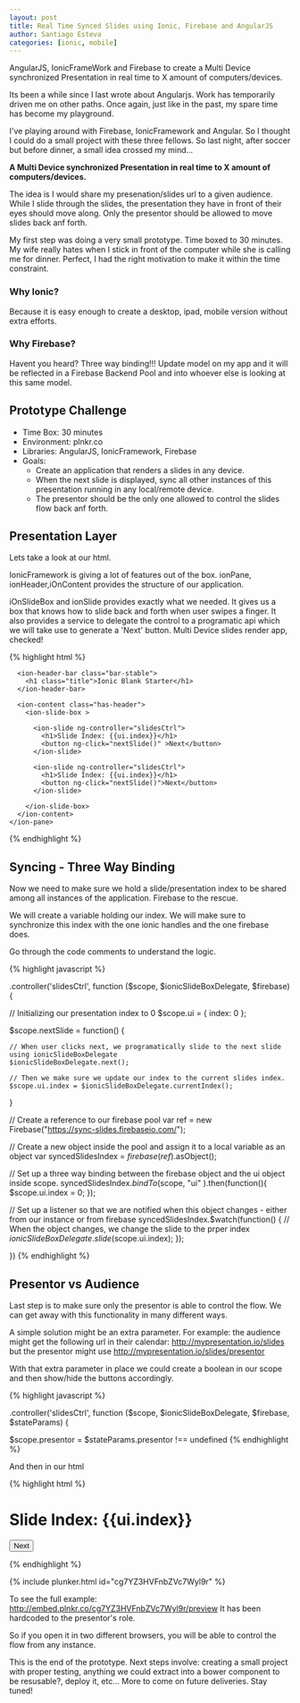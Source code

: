 ```yaml
---
layout: post
title: Real Time Synced Slides using Ionic, Firebase and AngularJS
author: Santiago Esteva
categories: [ionic, mobile]
---
```


AngularJS, IonicFrameWork and Firebase to create a Multi Device synchronized Presentation in real time to X amount of computers/devices.

Its been a while since I last wrote about Angularjs. Work has temporarily driven me on other paths.
Once again, just like in the past, my spare time has become my playground.

I've playing around with Firebase, IonicFramework and Angular. So I thought I could do a small project with these three fellows.
So last night, after soccer but before dinner, a small idea crossed my mind...

**A Multi Device synchronized Presentation in real time to X amount of computers/devices.**

The idea is I would share my presenation/slides url to a given audience. While I slide through the slides, the presentation they have in front of their eyes should move along. Only the presentor should be allowed to move slides back anf forth.

My first step was doing a very small prototype. Time boxed to 30 minutes. My wife really hates when I stick in front of the computer while she is calling me for dinner. Perfect, I had the right motivation to make it within the time constraint.

### Why Ionic?
Because it is easy enough to create a desktop, ipad, mobile version without extra efforts.

### Why Firebase?
Havent you heard? Three way binding!!! Update model on my app and it will be reflected in a Firebase Backend Pool and into whoever else is looking at this same model.

## Prototype Challenge

- Time Box: 30 minutes
- Environment: plnkr.co
- Libraries: AngularJS, IonicFramework, Firebase
- Goals:
	- Create an application that renders a slides in any device.
	- When the next slide is displayed, sync all other instances of this presentation running in any local/remote device.
	- The presentor should be the only one allowed to control the slides flow back anf forth.

## Presentation Layer

Lets take a look at our html.

IonicFramework is giving a lot of features out of the box. ionPane, ionHeader,iOnContent provides the structure of our application.

iOnSlideBox and ionSlide provides exactly what we needed. It gives us a box that knows how to slide back and forth when user swipes a finger. It also provides a service to delegate the control to a programatic api which we will take use to generate a 'Next' button. Multi Device slides render app, checked!

{% highlight html %}
  <body ng-app="demo">
    <ion-pane >

      <ion-header-bar class="bar-stable">
        <h1 class="title">Ionic Blank Starter</h1>
      </ion-header-bar>

      <ion-content class="has-header">
        <ion-slide-box >

          <ion-slide ng-controller="slidesCtrl">
            <h1>Slide Index: {{ui.index}}</h1>
            <button ng-click="nextSlide()" >Next</button>
          </ion-slide>

          <ion-slide ng-controller="slidesCtrl">
            <h1>Slide Index: {{ui.index}}</h1>
            <button ng-click="nextSlide()">Next</button>
          </ion-slide>

        </ion-slide-box>
      </ion-content>
    </ion-pane>
  </body>
{% endhighlight %}

## Syncing - Three Way Binding

Now we need to make sure we hold a slide/presentation index to be shared among all instances of the application. Firebase to the rescue.

We will create a variable holding our index. We will make sure to synchronize this index with the one ionic handles and the one firebase does.

Go through the code comments to understand the logic.

{% highlight javascript %}

.controller('slidesCtrl', function ($scope, $ionicSlideBoxDelegate, $firebase) {

  // Initializing our presentation index to 0
  $scope.ui = {
    index: 0
  };

  $scope.nextSlide = function() {

    // When user clicks next, we programatically slide to the next slide using ionicSlideBoxDelegate
    $ionicSlideBoxDelegate.next();

    // Then we make sure we update our index to the current slides index.
    $scope.ui.index = $ionicSlideBoxDelegate.currentIndex();
  }

  // Create a reference to our firebase pool
  var ref = new Firebase("https://sync-slides.firebaseio.com/");

  // Create a new object inside the pool and assign it to a local variable as an object
  var syncedSlidesIndex = $firebase(ref).$asObject();

  // Set up a three way binding between the firebase object and the ui object inside scope.
  syncedSlidesIndex.$bindTo($scope, "ui" ).then(function(){
    $scope.ui.index = 0;
  });

  // Set up a listener so that we are notified when this object changes - either from our instance or from firebase
  syncedSlidesIndex.$watch(function() {
    // When the object changes, we change the slide to the prper index
    $ionicSlideBoxDelegate.slide($scope.ui.index);
  });


})
{% endhighlight %}

## Presentor vs Audience

Last step is to make sure only the presentor is able to control the flow. We can get away with this functionality in many different ways.

A simple solution might be an extra parameter. For example: the audience might get the following url in their calendar: http://mypresentation.io/slides but the presentor might use http://mypresentation.io/slides/presentor

With that extra parameter in place we could create a boolean in our scope and then show/hide the buttons accordingly.

{% highlight javascript %}

.controller('slidesCtrl', function ($scope, $ionicSlideBoxDelegate, $firebase, $stateParams) {

  $scope.presentor = $stateParams.presentor !== undefined
{% endhighlight %}

And then in our html

{% highlight html %}

<ion-slide ng-controller="slidesCtrl">
    <h1>Slide Index: {{ui.index}}</h1>
    <button ng-click="nextSlide()" ng-show="presentor">Next</button>
</ion-slide>

{% endhighlight %}

{% include plunker.html id="cg7YZ3HVFnbZVc7Wyl9r" %}

To see the full example: http://embed.plnkr.co/cg7YZ3HVFnbZVc7Wyl9r/preview
It has been hardcoded to the presentor's role.

So if you open it in two different browsers, you will be able to control the flow from any instance.

This is the end of the prototype. Next steps involve: creating a small project with proper testing, anything we could extract into a bower component to be resusable?, deploy it, etc... More to come on future deliveries. Stay tuned!